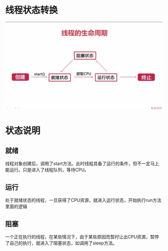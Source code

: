 # 线程状态转换

![线程生命周期状态转换图](images/线程生命周期.PNG)

# 状态说明

## 就绪

线程对象创建后，调用了start方法。此时线程具备了运行的条件，但不一定马上能运行。只是进入了线程队列，等待CPU。

## 运行

处于就绪状态的线程，一旦获得了CPU资源，就进入运行状态，开始执行run方法里面的逻辑

## 阻塞

一个正在执行的线程，在某些情况下，由于某些原因而暂时让出CPU资源，暂停了自己的执行，就进入了阻塞状态，如调用了sleep方法。
